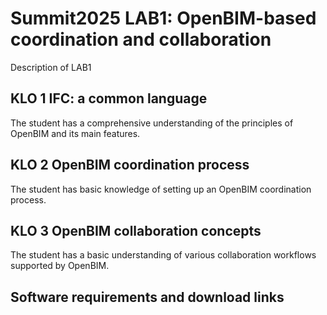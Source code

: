 # Summit2025 LAB1: OpenBIM-based coordination and collaboration
Description of LAB1

## KLO 1 IFC: a common language 
The student has a comprehensive understanding of the principles of OpenBIM and its main features.

## KLO 2 OpenBIM coordination process
The student has basic knowledge of setting up an OpenBIM coordination process.

## KLO 3 OpenBIM collaboration concepts
The student has a basic understanding of various collaboration workflows supported by OpenBIM.


## Software requirements and download links

